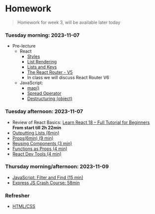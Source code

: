 # Homework

> Homework for week 3, will be available later today

### Tuesday morning: 2023-11-07

- Pre-lecture
  - React
    - [Styles]
    - [List Rendering]
    - [Lists and Keys]
    - [The React Router - V5]
    - In class we will discuss React Router V6
  - JavaScript:
    - [map()]
    - [Spread Operator]
    - [Destructuring (object)]


### Tuesday afternoon: 2023-11-07

- Review of React Basics: [Learn React 18 – Full Tutorial for Beginners] **From start till 2h 22min**
- [Outputting Lists (6min)](https://youtu.be/tHjxSVaj_wY)
- [Props(6min) (9 min)](https://youtu.be/PHaECbrKgs0)
- [Reusing Components (3 min)](https://youtu.be/-YpnB-zlkPU)
- [Functions as Props (4 min)](https://youtu.be/CWEOYFzgOJs)
- [React Dev Tools (4 min)](https://youtu.be/rb1GWqCJid4)


### Thursday morning/afternoon: 2023-11-09

- [JavaScript: Filter and Find (15 min)](https://youtu.be/KeYxsev737s)
- [Express JS Crash Course: 58min](https://youtu.be/L72fhGm1tfE)


### Refresher

- [HTML/CSS](https://internetingishard.netlify.app/html-and-css/)




<!-- Links -->
[Learn React 18 – Full Tutorial for Beginners]:https://youtu.be/Flbw5BX_AX0?si=Pch8zLMRoSJwQzTQ
[map()]:https://youtu.be/80KX6aD9R7M
[Spread Operator]:https://youtu.be/4Zyr5a3m0Fc
[How To Use Postman (8min)]:https://youtu.be/wmz1sGZp814
[Styles]:https://youtu.be/NbTrGcz4DW8
[List Rendering]:https://youtu.be/5s8Ol9uw-yM
[Lists and Keys]:https://youtu.be/0sasRxl35_8
[Destructuring (object)]:https://youtu.be/i4vhNKihfto
[The React Router - V5]:https://youtu.be/aZGzwEjZrXc